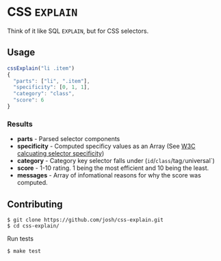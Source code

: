 CSS `EXPLAIN`
=============

Think of it like SQL `EXPLAIN`, but for CSS selectors.


## Usage

``` javascript
cssExplain("li .item")
{
  "parts": ["li", ".item"],
  "specificity": [0, 1, 1],
  "category": "class",
  "score": 6
}
```

### Results

* **parts** - Parsed selector components
* **specificity** - Computed specificy values as an Array (See [W3C calcuating selector specificity](http://www.w3.org/TR/CSS21/cascade.html#specificity))
* **category** - Category key selector falls under (`id`/`class`/tag`/`universal`)
* **score** - 1-10 rating. 1 being the most efficient and 10 being the least.
* **messages** - Array of infomational reasons for why the score was computed.


## Contributing


    $ git clone https://github.com/josh/css-explain.git
    $ cd css-explain/

Run tests

    $ make test

